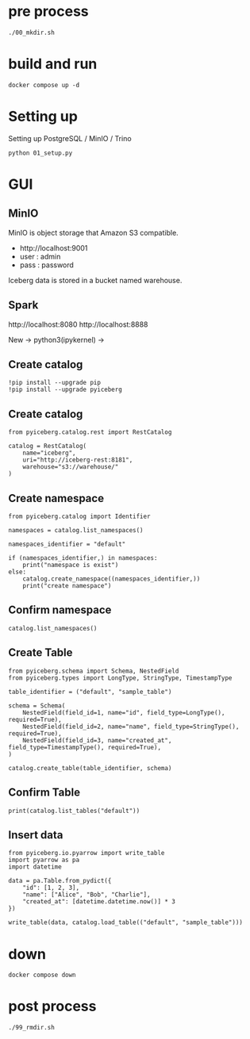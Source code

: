 # pre process
```
./00_mkdir.sh
```

# build and run
```
docker compose up -d
```

# Setting up
Setting up PostgreSQL / MinIO / Trino
```
python 01_setup.py
```

# GUI
## MinIO
MinIO is object storage that Amazon S3 compatible.
* http://localhost:9001
* user : admin
* pass : password

Iceberg data is stored in a bucket named warehouse.

## Spark
http://localhost:8080
http://localhost:8888

New -> python3(ipykernel) -> 


## Create catalog
```
!pip install --upgrade pip
!pip install --upgrade pyiceberg
```

## Create catalog
```
from pyiceberg.catalog.rest import RestCatalog

catalog = RestCatalog(
    name="iceberg",
    uri="http://iceberg-rest:8181",
    warehouse="s3://warehouse/"
)
```

## Create namespace
```
from pyiceberg.catalog import Identifier

namespaces = catalog.list_namespaces()

namespaces_identifier = "default"

if (namespaces_identifier,) in namespaces:
    print("namespace is exist")
else:
    catalog.create_namespace((namespaces_identifier,))
    print("create namespace")
```

## Confirm namespace
```
catalog.list_namespaces()
```

## Create Table
```
from pyiceberg.schema import Schema, NestedField
from pyiceberg.types import LongType, StringType, TimestampType

table_identifier = ("default", "sample_table")

schema = Schema(
    NestedField(field_id=1, name="id", field_type=LongType(), required=True),
    NestedField(field_id=2, name="name", field_type=StringType(), required=True),
    NestedField(field_id=3, name="created_at", field_type=TimestampType(), required=True),
)

catalog.create_table(table_identifier, schema)

```
## Confirm Table
```
print(catalog.list_tables("default"))
```

## Insert data
```
from pyiceberg.io.pyarrow import write_table
import pyarrow as pa
import datetime

data = pa.Table.from_pydict({
    "id": [1, 2, 3],
    "name": ["Alice", "Bob", "Charlie"],
    "created_at": [datetime.datetime.now()] * 3
})

write_table(data, catalog.load_table(("default", "sample_table")))
```

# down
```
docker compose down
```

# post process
```
./99_rmdir.sh
```

